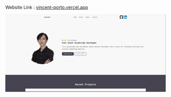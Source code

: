 Website Link : [vincent-porto.vercel.app](https://vincent-porto.vercel.app)

![alt text](src/assets/porto.gif)